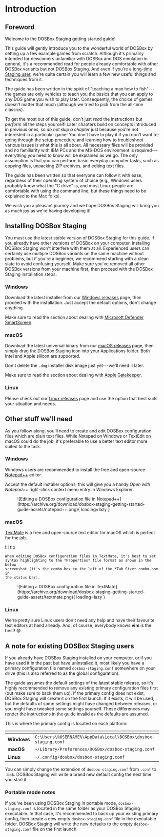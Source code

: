# Introduction

## Foreword

Welcome to the DOSBox Staging getting started guide!

This guide will gently introduce you to the wonderful world of DOSBox by
setting up a few example games from scratch. Although it's primarily intended
for newcomers unfamiliar with DOSBox and DOS emulation in general, it's a
recommended read for people already comfortable with other DOSBox variants but
not DOSBox Staging. And even if you're a [long-time Staging
user](#a-note-for-existing-dosbox-staging-users), we're quite certain you will
learn a few new useful things and techniques from it.

The guide has been written in the spirit of "teaching a man how to fish"---the
games are only vehicles to teach you the basics that you can apply to any DOS
game you wish to play later. Consequently, the choice of games doesn't matter
that much (although we tried to pick from the all-time classics).

To get the most out of this guide, don't just *read* the instructions but
*perform* all the steps yourself! Later chapters build on concepts introduced
in previous ones, so *do not skip a chapter* just because you're not
interested in a particular game! You don't have to play it if you don't want
to; going through the setup procedure and learning how to troubleshoot various
issues is what this is all about. All necessary files will be provided and no
familiarity with IBM PCs and the MS-DOS environment is required---everything
you need to know will be explained as we go. The only assumption is that you
can perform basic everyday computer tasks, such as copying files, unpacking
ZIP archives, and editing text files.

The guide has been written so that everyone can follow it with ease,
regardless of their operating system of choice (e.g., Windows users probably
know what the "C drive" is, and most Linux people are comfortable with using
the command line, but these things need to be explained to the Mac folks).

We wish you a pleasant journey and we hope DOSBos Staging will bring you as
much joy as we're having developing it!


## Installing DOSBox Staging

You must use the latest stable version of DOSBox Staging for this guide. If
you already have other versions of DOSBox on your computer, installing DOSBox
Staging won't interfere with them at all. Experienced users can certainly use
multiple DOSBox variants on the same machine without problems, but if you're a
beginner, we recommend starting with a clean slate to avoid confusing
yourself. Make sure you've removed all other DOSBox versions from your machine
first, then proceed with the DOSBox Staging installation steps.

<h3>Windows</h3>

Download the latest installer from our [Windows
releases](../releases/windows.md) page, then proceed with the installation.
Just accept the default options, don't change anything.

Make sure to read the section about dealing with [Microsoft Defender SmartScreen](../releases/windows.md#microsoft-defender-smartscreen).

<h3>macOS</h3>

Download the latest universal binary from our [macOS
releases](../releases/macos.md) page, then simply drag the DOSBox Staging
icon into your Applications folder. Both Intel and Apple silicon are
supported.

Don't delete the `.dmg` installer disk image just yet---we'll need it later.

Make sure to read the section about dealing with [Apple Gatekeeper](../releases/macos.md#apple-gatekeeper).


<h3>Linux</h3>

Please check out our [Linux releases](../releases/linux.md) page and use
the option that best suits your situation and needs.


## Other stuff we'll need

As you follow along, you'll need to create and edit DOSBox configuration files
which are plain text files. While Notepad on Windows or TextEdit on macOS
could do the job, it's preferable to use a better text editor more suited to
the task.


<h3>Windows</h3>

Windows users are recommended to install the free and open-source
[Notepad++](https://notepad-plus-plus.org/) editor.

Accept the default installer options; this will give you a handy *Open with
Notepad++* right-click context menu entry in Windows Explorer.

<figure markdown>
  ![Editing a DOSBox configuration file in Notepad++](https://archive.org/download/dosbox-staging-getting-started-guide-assets/notepad++.png){ loading=lazy }
</figure>


<h3>macOS</h3>

[TextMate](https://macromates.com/) is a free and open-source text editor
for macOS which is perfect for the job.

!!! tip

    When editing DOSBox configuration files in TextMate, it's best to set
    syntax highlighting to the *Properties* file format as shown in the below
    screenshot (it's the combo-box to the left of the *Tab Size* combo-box in
    the status bar).

<figure markdown>
  ![Editing a DOSBox configuration file in TextMate](https://archive.org/download/dosbox-staging-getting-started-guide-assets/textmate.png){ loading=lazy }
</figure>


<h3>Linux</h3>

We're pretty sure Linux users don't need any help and have their favourite
text editors at hand already. And, of course, everybody knows **vim** is the
best! :sunglasses:


## A note for existing DOSBox Staging users

If you already have DOSBox Staging installed on your computer, or if you have
used it in the past but have uninstalled it, most likely you have a primary
configuration file named `dosbox-staging.conf` somewhere on your drive (this
is also referred to as the global configuration).

The guide assumes the default settings of the latest stable release, so it's
highly recommended to remove any existing primary configuration files first
(but make sure to back them up). If the primary config does not exist, DOSBox
Staging will create it on the first launch. If it exists, it will be used, but
the defaults of some settings might have changed between releases, or
you might have tweaked some settings yourself. These differences may render
the instructions in the guide invalid as the defaults are assumed.

This is where the primary config is located on each platform:

<div class="compact" markdown>

| <!-- --> | <!-- -->
|----------|----------
| **Windows**  | `C:\Users\%USERNAME%\AppData\Local\DOSBox\dosbox-staging.conf`
| **macOS**    | `~/Library/Preferences/DOSBox/dosbox-staging.conf`
| **Linux**    | `~/.config/dosbox/dosbox-staging.conf`

</div>

You can simply change the extension of `dosbox-staging.conf` from `.conf` to
`.bak`. DOSBox Staging will write a brand new default config the next time you
start it.

### Portable mode notes

If you've been using DOSBox Staging in portable mode, `dosbox-staging.conf` is
located in the same folder as your DOSBox Staging executable. In that case,
it's recommended to back up your existing primary config, then create a new
empty `dosbox-staging.conf` file in the executable folder. DOSBox Staging will
write the new defaults to the empty `dosbox-staging.conf` file on the first
launch.
